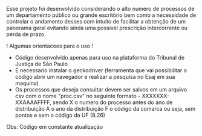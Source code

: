 Esse projeto foi desenvolvido considerando o alto numero de processos de um departamento público ou grande escritório 
bem como a necessidade de controlar o andamento desses com intuito de facilitar a obtenção de um panorama geral
evitando ainda uma possivel prescrição intercorrente ou perda de prazo.


! Algumas orientacoes para o uso !
- Código desenvolvido apenas para uso na plataforma do Tribunal de Justiça de São Paulo
- É necessario instalar o geckodriver (ferramenta que vai possibilitar o código abrir um navegador e realizar a pesquisa no Esaj em sua maquina)
- Os processos que deseja consultar devem ser salvos em um arquivo csv com o nome "proc.csv" no seguinte formato - XXXXXXX-XXAAAAFFFF, 
    sendo X o numero do processo antes do ano de distribuição
    A o ano da distribuição
    F o código da comarca
    ou seja, sem pontos e sem o código da UF (8.26)




Obs: Código em constante atualização 